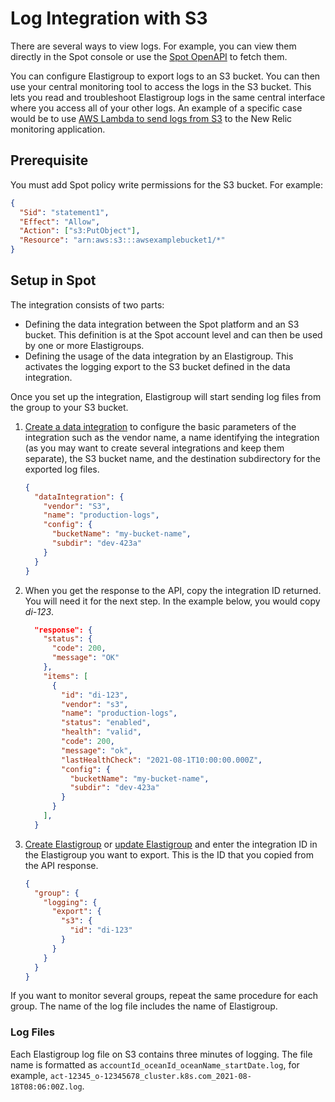 # Log Integration with S3

There are several ways to view logs. For example, you can view them directly in the Spot console or use the [Spot OpenAPI](https://docs.spot.io/api/) to fetch them.

You can configure Elastigroup to export logs to an S3 bucket. You can then use your central monitoring tool to access the logs in the S3 bucket. This lets you read and troubleshoot Elastigroup logs in the same central interface where you access all of your other logs. An example of a specific case would be to use [AWS Lambda to send logs from S3](https://docs.newrelic.com/docs/logs/enable-log-management-new-relic/enable-log-monitoring-new-relic/aws-lambda-sending-logs-s3/) to the New Relic monitoring application.

## Prerequisite

You must add Spot policy write permissions for the S3 bucket. For example:

```json
{
  "Sid": "statement1",
  "Effect": "Allow",
  "Action": ["s3:PutObject"],
  "Resource": "arn:aws:s3:::awsexamplebucket1/*"
}
```

## Setup in Spot

The integration consists of two parts:

- Defining the data integration between the Spot platform and an S3 bucket. This definition is at the Spot account level and can then be used by one or more Elastigroups.
- Defining the usage of the data integration by an Elastigroup. This activates the logging export to the S3 bucket defined in the data integration.

Once you set up the integration, Elastigroup will start sending log files from the group to your S3 bucket.

1. [Create a data integration](https://docs.spot.io/api/#operation/DataIntegrationCreate) to configure the basic parameters of the integration such as the vendor name, a name identifying the integration (as you may want to create several integrations and keep them separate), the S3 bucket name, and the destination subdirectory for the exported log files.

   ```json
   {
     "dataIntegration": {
       "vendor": "S3",
       "name": "production-logs",
       "config": {
         "bucketName": "my-bucket-name",
         "subdir": "dev-423a"
       }
     }
   }
   ```

2. When you get the response to the API, copy the integration ID returned. You will need it for the next step. In the example below, you would copy <i>di-123</i>.

   ```json
     "response": {
       "status": {
         "code": 200,
         "message": "OK"
       },
       "items": [
         {
           "id": "di-123",
           "vendor": "s3",
           "name": "production-logs",
           "status": "enabled",
           "health": "valid",
           "code": 200,
           "message": "ok",
           "lastHealthCheck": "2021-08-1T10:00:00.000Z",
           "config": {
             "bucketName": "my-bucket-name",
             "subdir": "dev-423a"
           }
         }
       ],
     }
   ```

3. [Create Elastigroup](https://docs.spot.io/api/#tag/Elastigroup-AWS/operation/elastigroupAwsCreate) or [update Elastigroup](https://docs.spot.io/api/#tag/Elastigroup-AWS/operation/elastigroupAwsUpdate) and enter the integration ID in the Elastigroup you want to export. This is the ID that you copied from the API response.

   ```json
   {
     "group": {
       "logging": {
         "export": {
           "s3": {
             "id": "di-123"
           }
         }
       }
     }
   }
   ```

If you want to monitor several groups, repeat the same procedure for each group. The name of the log file includes the name of Elastigroup.

### Log Files

Each Elastigroup log file on S3 contains three minutes of logging. The file name is formatted as `accountId_oceanId_oceanName_startDate.log`, for example, `act-12345_o-12345678_cluster.k8s.com_2021-08-18T08:06:00Z.log`.
